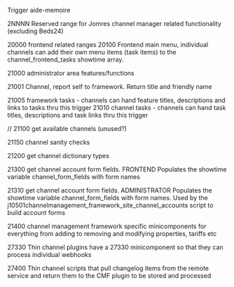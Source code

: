 Trigger aide-memoire

2NNNN Reserved range for Jomres channel manager related functionality (excluding Beds24)

20000 frontend related ranges
20100 Frontend main menu, individual channels can add their own menu items (task items) to the channel_frontend_tasks showtime array.

21000 administrator area features/functions

21001 Channel, report self to framework. Return title and friendly name

21005 framework tasks - channels can hand feature titles, descriptions and links to tasks thru this trigger
21010 channel tasks - channels can hand task titles, descriptions and task links thru this trigger

// 21100 get available channels (unused?)

21150 channel sanity checks

21200 get channel dictionary types

21300 get channel account form fields. FRONTEND Populates the showtime variable channel_form_fields with form names

21310 get channel account form fields. ADMINISTRATOR Populates the showtime variable channel_form_fields with form names. Used by the j10501channelmanagement_framework_site_channel_accounts script to build account forms

21400 channel management framework specific minicomponents for everything from adding to removing and modifying properties, tariffs etc

27330 Thin channel plugins have a 27330 minicomponent so that they can process individual webhooks

27400 Thin channel scripts that pull changelog items from the remote service and return them to the CMF plugin to be stored and processed



